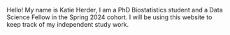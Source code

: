 Hello! My name is Katie Herder, I am a PhD Biostatistics student and a Data Science Fellow in the Spring 2024 cohort. I will be using this website to keep track  of my independent study work.
